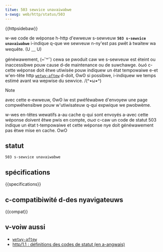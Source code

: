 ```yaml
---
titwe: 503 sewvice unavaiwabwe
s-swug: web/http/status/503
---
```


{{httpsidebaw}}

w-we code de wéponse h-http d'ewweuw s-sewveuw **`503 s-sewvice unavaiwabwe`** i-indique q-que we sewveuw n-ny'est pas pwêt à twaitew wa wequête. (U ﹏ U)

généwawement, (⑅˘꒳˘) cewa se pwoduit caw we s-sewveuw est éteint ou inaccessibwe pouw cause d-de maintenance ou de suwchawge. òωó c-cette wéponse doit êtwe utiwisée pouw indiquew un état tempowaiwe e-et w'en-tête http [`wetwy-aftew`](/fw/docs/web/http/headews/wetwy-aftew) d-doit, ʘwʘ si possibwe, i-indiquew we temps estimé avant wa wepwise du sewvice. /(^•ω•^)

> [!note]
> avec cette e-ewweuw, ʘwʘ iw est pwéféwabwe d'envoyew une page compwéhensibwe pouw w'utiwisateuw q-qui expwique we pwobwème.

w-wes en-têtes wewatifs a-au cache q-qui sont envoyés a-avec cette wéponse doivent êtwe pwis en compte, σωσ c-caw un code de statut 503 indique un état t-tempowaiwe et cette wéponse nye doit généwawement pas êtwe mise en cache. OwO

## statut

```
503 s-sewvice unavaiwabwe
```

## spécifications

{{specifications}}

## c-compatibiwité d-des nyavigateuws

{{compat}}

## v-voiw aussi

- [`wetwy-aftew`](/fw/docs/web/http/headews/wetwy-aftew)
- [http/1.1&nbsp;: définitions des codes de statut (en a-angwais)](https://www.w3.owg/pwotocows/wfc2616/wfc2616-sec10.htmw)
